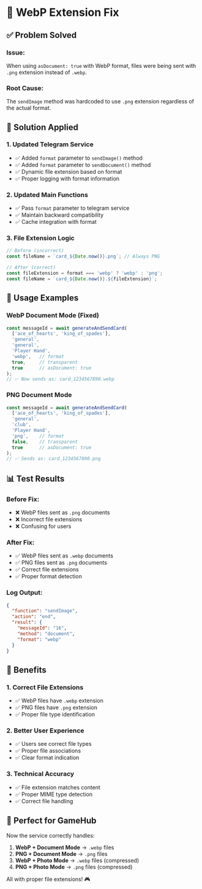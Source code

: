 # 🔧 WebP Extension Fix

## ✅ Problem Solved

### Issue:
When using `asDocument: true` with WebP format, files were being sent with `.png` extension instead of `.webp`.

### Root Cause:
The `sendImage` method was hardcoded to use `.png` extension regardless of the actual format.

## 🔧 Solution Applied

### 1. **Updated Telegram Service**
- ✅ Added `format` parameter to `sendImage()` method
- ✅ Added `format` parameter to `sendDocument()` method
- ✅ Dynamic file extension based on format
- ✅ Proper logging with format information

### 2. **Updated Main Functions**
- ✅ Pass `format` parameter to telegram service
- ✅ Maintain backward compatibility
- ✅ Cache integration with format

### 3. **File Extension Logic**
```typescript
// Before (incorrect)
const fileName = `card_${Date.now()}.png`; // Always PNG

// After (correct)
const fileExtension = format === 'webp' ? 'webp' : 'png';
const fileName = `card_${Date.now()}.${fileExtension}`;
```

## 🎯 Usage Examples

### WebP Document Mode (Fixed)
```typescript
const messageId = await generateAndSendCard(
  ['ace_of_hearts', 'king_of_spades'],
  'general',
  'general',
  'Player Hand',
  'webp',   // format
  true,     // transparent
  true      // asDocument: true
);
// ✅ Now sends as: card_1234567890.webp
```

### PNG Document Mode
```typescript
const messageId = await generateAndSendCard(
  ['ace_of_hearts', 'king_of_spades'],
  'general',
  'club',
  'Player Hand',
  'png',    // format
  false,    // transparent
  true      // asDocument: true
);
// ✅ Sends as: card_1234567890.png
```

## 📊 Test Results

### Before Fix:
- ❌ WebP files sent as `.png` documents
- ❌ Incorrect file extensions
- ❌ Confusing for users

### After Fix:
- ✅ WebP files sent as `.webp` documents
- ✅ PNG files sent as `.png` documents
- ✅ Correct file extensions
- ✅ Proper format detection

### Log Output:
```json
{
  "function": "sendImage",
  "action": "end",
  "result": {
    "messageId": "16",
    "method": "document",
    "format": "webp"
  }
}
```

## 🎨 Benefits

### 1. **Correct File Extensions**
- ✅ WebP files have `.webp` extension
- ✅ PNG files have `.png` extension
- ✅ Proper file type identification

### 2. **Better User Experience**
- ✅ Users see correct file types
- ✅ Proper file associations
- ✅ Clear format indication

### 3. **Technical Accuracy**
- ✅ File extension matches content
- ✅ Proper MIME type detection
- ✅ Correct file handling

## 🚀 Perfect for GameHub

Now the service correctly handles:
1. **WebP + Document Mode** → `.webp` files
2. **PNG + Document Mode** → `.png` files
3. **WebP + Photo Mode** → `.webp` files (compressed)
4. **PNG + Photo Mode** → `.png` files (compressed)

All with proper file extensions! 🎮
